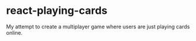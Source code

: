 # react-playing-cards
My attempt to create a multiplayer game where users are just playing cards online. 
